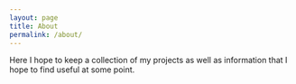 ```yaml
---
layout: page
title: About
permalink: /about/
---
```


Here I hope to keep a collection of my projects as well as information that I hope to find useful at some point.

